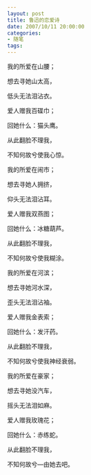 ```yaml
---
layout: post
title: 鲁迅的恋爱诗
date: 2007/10/11 20:00:00
categories: 
- 随笔
tags: 
---
```


我的所爱在山腰；

想去寻她山太高，

低头无法泪沾衣。

爱人赠我百碟巾；

回她什么：猫头鹰。

从此翻脸不理我，

不知何故兮使我心惊。

我的所爱在闹市；

想去寻她人拥挤，

仰头无法泪沾耳。

爱人赠我双燕图；

回她什么：冰糖葫芦。

从此翻脸不理我，

不知何故兮使我糊涂。

我的所爱在河滨；

想去寻她河水深，

歪头无法泪沾袖。

爱人赠我金表索；

回她什么：发汗药。

从此翻脸不理我，

不知何故兮使我神经衰弱。

我的所爱在豪家；

想去寻她没汽车，

摇头无法泪如麻。

爱人赠我玫瑰花；

回她什么：赤练蛇。

从此翻脸不理我，

不知何故兮—由她去吧。
